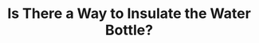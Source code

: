 ---
layout: community
category: community
title: "Is There a Way to Insulate the Water Bottle?"
description: "Looking for water bottle insulation recommendations - ideally something like a neoprene sleeve I can slip over a 1.5L smart water. It's being mounted in an anything cage. "
isTopLevel: false
isSingleLevel: false
isArticle: false
datePublished: 2022-06-20 17:23:00 +0300
dateModified: 2022-06-20 17:23:00 +0300
published: false
---